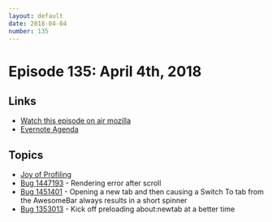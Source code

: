 ```yaml
---
layout: default
date: 2018-04-04
number: 135
---
```


# Episode 135: April 4th, 2018

## Links
* [Watch this episode on air mozilla](https://air.mozilla.org/the-joy-of-coding-episode-135/)
* [Evernote Agenda](https://www.evernote.com/l/AbIuoDmD5h1H9Z8vW01qzANsp_dZ5AQO-nA)

## Topics

* [Joy of Profiling](https://air.mozilla.org/search/?ss=41)
* [Bug 1447193](https://bugzilla.mozilla.org/show_bug.cgi?id=1447193) - Rendering error after scroll 
* [Bug 1451401](https://bugzilla.mozilla.org/show_bug.cgi?id=1451401) - Opening a new tab and then causing a Switch To tab from the AwesomeBar always results in a short spinner 
* [Bug 1353013](https://bugzilla.mozilla.org/show_bug.cgi?id=1353013) - Kick off preloading about:newtab at a better time

